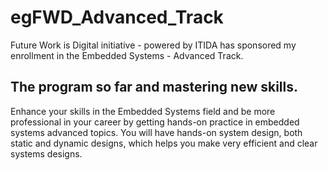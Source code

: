 # egFWD_Advanced_Track
Future Work is Digital initiative - powered by ITIDA has sponsored my enrollment in the Embedded Systems - Advanced Track. 


## The program so far and mastering new skills.
Enhance your skills in the Embedded Systems field and be more professional in your career
by getting hands-on practice in embedded systems advanced topics. 
You will have hands-on system design, both static and dynamic designs, which helps you make very efficient and clear systems designs.
